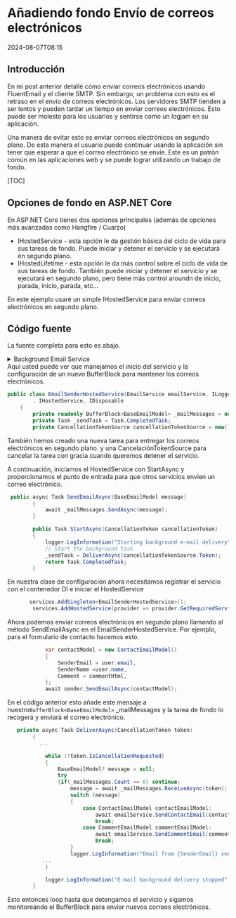 # Añadiendo fondo Envío de correos electrónicos

<!--category-- ASP.NET -->
<datetime class="hidden">2024-08-07T08:15</datetime>

## Introducción

En mi post anterior detallé cómo enviar correos electrónicos usando FluentEmail y el cliente SMTP. Sin embargo, un problema con esto es el retraso en el envío de correos electrónicos. Los servidores SMTP tienden a ser lentos y pueden tardar un tiempo en enviar correos electrónicos. Esto puede ser molesto para los usuarios y sentirse como un logjam en su aplicación.

Una manera de evitar esto es enviar correos electrónicos en segundo plano. De esta manera el usuario puede continuar usando la aplicación sin tener que esperar a que el correo electrónico se envíe. Este es un patrón común en las aplicaciones web y se puede lograr utilizando un trabajo de fondo.

[TOC]

## Opciones de fondo en ASP.NET Core

En ASP.NET Core tienes dos opciones principales (además de opciones más avanzadas como Hangfire / Cuarzo)

- IHostedService - esta opción le da gestión básica del ciclo de vida para sus tareas de fondo. Puede iniciar y detener el servicio y se ejecutará en segundo plano.
- IHostedLifetime - esta opción le da más control sobre el ciclo de vida de sus tareas de fondo. También puede iniciar y detener el servicio y se ejecutará en segundo plano, pero tiene más control aroundn de inicio, parada, inicio, parada, etc...

En este ejemplo usaré un simple IHostedService para enviar correos electrónicos en segundo plano.

## Código fuente

La fuente completa para esto es abajo.

<details>
<summary>Background Email Service</summary>

```csharp
using System.Threading.Tasks.Dataflow;
using Mostlylucid.Email.Models;

namespace Mostlylucid.Email
{
    public class EmailSenderHostedService(EmailService emailService, ILogger<EmailSenderHostedService> logger)
        : IHostedService, IDisposable
    {
        private readonly BufferBlock<BaseEmailModel> _mailMessages = new();
        private Task _sendTask = Task.CompletedTask;
        private CancellationTokenSource cancellationTokenSource = new();

        public async Task SendEmailAsync(BaseEmailModel message)
        {
            await _mailMessages.SendAsync(message);
        }

        public Task StartAsync(CancellationToken cancellationToken)
        {
            logger.LogInformation("Starting background e-mail delivery");
            // Start the background task
            _sendTask = DeliverAsync(cancellationTokenSource.Token);
            return Task.CompletedTask;
        }

        public async Task StopAsync(CancellationToken cancellationToken)
        {
            logger.LogInformation("Stopping background e-mail delivery");

            // Cancel the token to signal the background task to stop
            await cancellationTokenSource.CancelAsync();

            // Wait until the background task completes or the cancellation token triggers
            await Task.WhenAny(_sendTask, Task.Delay(Timeout.Infinite, cancellationToken));
        }

        private async Task DeliverAsync(CancellationToken token)
        {
            logger.LogInformation("E-mail background delivery started");

            while (!token.IsCancellationRequested)
            {
                BaseEmailModel? message = null;
                try
                {if(_mailMessages.Count == 0) continue;
                    message = await _mailMessages.ReceiveAsync(token);
                    switch (message)
                    {
                        case ContactEmailModel contactEmailModel:
                            await emailService.SendContactEmail(contactEmailModel);
                            break;
                        case CommentEmailModel commentEmailModel:
                            await emailService.SendCommentEmail(commentEmailModel);
                            break;
                    }
                    logger.LogInformation("Email from {SenderEmail} sent", message.SenderEmail);
                }
                catch (OperationCanceledException)
                {
                    break;
                }
                catch (Exception exc)
                {
                    logger.LogError(exc, "Couldn't send an e-mail from {SenderEmail}", message?.SenderEmail);
                    await Task.Delay(1000, token); // Delay and respect the cancellation token
                    if (message != null)
                    {
                        await _mailMessages.SendAsync(message, token);
                    }
                }
            }

            logger.LogInformation("E-mail background delivery stopped");
        }

        public void Dispose()
        {
            cancellationTokenSource.Cancel();
            cancellationTokenSource.Dispose();
        }
    }
}
```

</details>
Aquí usted puede ver que manejamos el inicio del servicio y la configuración de un nuevo BufferBlock para mantener los correos electrónicos.

```csharp
public class EmailSenderHostedService(EmailService emailService, ILogger<EmailSenderHostedService> logger)
        : IHostedService, IDisposable
    {
        private readonly BufferBlock<BaseEmailModel> _mailMessages = new();
        private Task _sendTask = Task.CompletedTask;
        private CancellationTokenSource cancellationTokenSource = new();
```

También hemos creado una nueva tarea para entregar los correos electrónicos en segundo plano.
y una CancelaciónTokenSource para cancelar la tarea con gracia cuando queremos detener el servicio.

A continuación, iniciamos el HostedService con StartAsync y proporcionamos el punto de entrada para que otros servicios envíen un correo electrónico.

```csharp
 public async Task SendEmailAsync(BaseEmailModel message)
        {
            await _mailMessages.SendAsync(message);
        }

        public Task StartAsync(CancellationToken cancellationToken)
        {
            logger.LogInformation("Starting background e-mail delivery");
            // Start the background task
            _sendTask = DeliverAsync(cancellationTokenSource.Token);
            return Task.CompletedTask;
        }
```

En nuestra clase de configuración ahora necesitamos registrar el servicio con el contenedor DI e iniciar el HostedService

```csharp
       services.AddSingleton<EmailSenderHostedService>();
        services.AddHostedService(provider => provider.GetRequiredService<EmailSenderHostedService>());
```

Ahora podemos enviar correos electrónicos en segundo plano llamando al método SendEmailAsync en el EmailSenderHostedService.
Por ejemplo, para el formulario de contacto hacemos esto.

```csharp
            var contactModel = new ContactEmailModel()
            {
                SenderEmail = user.email,
                SenderName =user.name,
                Comment = commentHtml,
            };
            await sender.SendEmailAsync(contactModel);
```

En el código anterior esto añade este mensaje a nuestro`BufferBlock<BaseEmailModel>` _mailMessages y la tarea de fondo lo recogerá y enviará el correo electrónico.

```csharp
   private async Task DeliverAsync(CancellationToken token)
        {
          ...

            while (!token.IsCancellationRequested)
            {
                BaseEmailModel? message = null;
                try
                {if(_mailMessages.Count == 0) continue;
                    message = await _mailMessages.ReceiveAsync(token);
                    switch (message)
                    {
                        case ContactEmailModel contactEmailModel:
                            await emailService.SendContactEmail(contactEmailModel);
                            break;
                        case CommentEmailModel commentEmailModel:
                            await emailService.SendCommentEmail(commentEmailModel);
                            break;
                    }
                    logger.LogInformation("Email from {SenderEmail} sent", message.SenderEmail);
           ...
            }

            logger.LogInformation("E-mail background delivery stopped");
        }
```

Esto entonces loop hasta que detengamos el servicio y sigamos monitoreando el BufferBlock para enviar nuevos correos electrónicos.